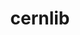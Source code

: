 ---
title: "cernlib"
layout: cache
categories: [package, develop-2025-07-13]
meta: {"compilers": ["gcc@11.4.0"], "num_specs": 1, "num_specs_by_stack": {"hep": 1, "root": 1}, "oss": ["ubuntu22.04"], "platforms": ["linux"], "stacks": ["hep", "root"], "targets": ["x86_64_v3"], "versions": ["2023.08.14.0-free"]}
spec_details: [{"compiler": "gcc@11.4.0", "hash": "gjktw5gl3kxaepckkdreprlhde3smvyu", "os": "ubuntu22.04", "platform": "linux", "size": "-", "stacks": ["hep", "root"], "target": "x86_64_v3", "variants": ["build_system=cmake", "build_type=Release", "generator=make", "~ipo", "+shared"], "versions": ["2023.08.14.0-free"]}]
---